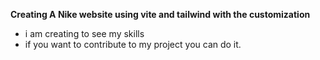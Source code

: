 **Creating A Nike website using vite and tailwind with the customization**

 - i am creating to see my skills 
 - if you want to contribute to my project you can do it.
    